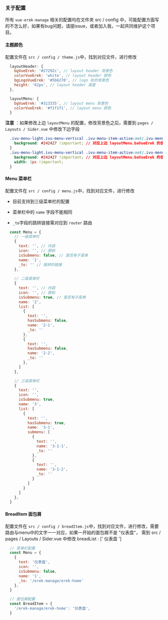 ### 关于配置
所有 `vue-erek-manage` 相关的配置均在文件夹 src / config 中，可能配置方面写的不怎么好，如果有bug问题，请提issue，或者加入我，一起共同维护这个项目。

#### 主题颜色
配置文件在 ` src / config / theme.js `中，找到对应文件，进行修改
```javascript
  layoutHeader: {
    bgVueErek: '#27292c', // layout header 背景色
    colorVueErek: 'white', // layout header 颜色
    bgLogoVueErek: '#5b6270', // logo 处的背景色
    height: '62px', // layout header 高度
  },

  layoutMenu: {
    bgVueErek: '#313335', // layout menu 背景色
    colorVueErek: '#f1f1f1', // layout menu 颜色
  }
```
__注意__ ：如果修改上边 `layoutMenu` 的配置，修改背景色之后，需要到 `pages / Layouts / Sider.vue` 中修改下边字段
```css
  .ivu-menu-light.ivu-menu-vertical .ivu-menu-item-active:not(.ivu-menu-submenu) {
    background: #242427 !important; // 对应上边 layoutMenu.baVueErek 的值
  }
  .ivu-menu-light.ivu-menu-vertical .ivu-menu-item-active:not(.ivu-menu-submenu):after {
    background: #242427 !important; // 对应上边 layoutMenu.baVueErek 的值
    width: 1px !important;
  }
```

#### Menu 菜单栏
配置文件在 ` src / config / menu.js `中，找到对应文件，进行修改

- 目前支持到三级菜单栏的配置

- 菜单栏中的 `name` 字段不能相同

- `_to`字段的跳转链接需对应到 `router` 路由

```javascript
  const Menu = {
    // 一级菜单栏
    {
      text: '', // 内容
      icon: '', // 图标
      isSubmenu: false, // 是否有子菜单
      name: '1',
      _to: '' // 跳转的链接
    },
    
    // 二级菜单栏
    {
      text: '', // 内容
      icon: '', // 图标
      isSubmenu: true, // 是否有子菜单
      name: '2',
      list: [
        {
          text: '',
          hasSubmenu: false, 
          name: '2-1',
          _to: ''
        },
        {
          text: '',
          hasSubmenu: false, 
          name: '2-2',
          _to: ''
        },
      ]
    },

    // 三级菜单栏
    {
      text: '',
      icon: '',
      isSubmenu: true,
      name: '3',
      list: [
        {
          text: '',
          hasSubmenu: true,
          name: '3-1',
          submenu: [
            {
              text: '',
              name: '3-1-1',
              _to: ''
            },
            {
              text: '',
              name: '3-1-2',
              _to: ''
            }
          ]
        }
      ]
    },
  }
```

#### BreadItem 面包屑
配置文件在 ` src / config / breadItem.js `中，找到对应文件，进行修改，需要路由与menu中的文字一一对应，<storng>如果一开始的面包屑不是 "仪表盘"， 需到 src / pages / Layouts / Sider.vue 中修改 breadList : [' 仪表盘 '] </strong>

```javascript
  // 菜单栏配置
  const Menu = {
    {
      text: '仪表盘', 
      icon: '', 
      isSubmenu: false, 
      name: '1',
      _to: '/erek-manage/erek-home' 
    },
  }

  // 面包屑配置
  const BreadItem = {
    '/erek-manage/erek-home': '仪表盘',
  }

```